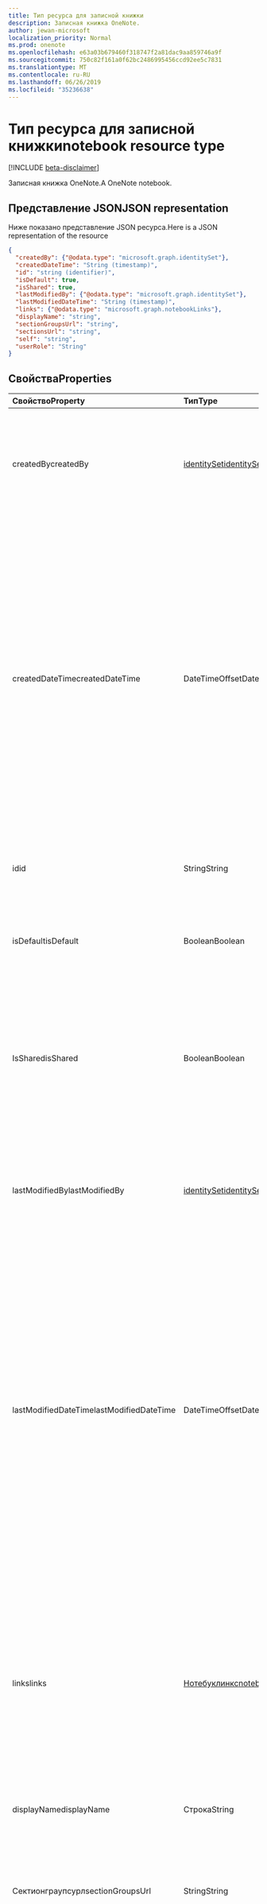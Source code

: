 ```yaml
---
title: Тип ресурса для записной книжки
description: Записная книжка OneNote.
author: jewan-microsoft
localization_priority: Normal
ms.prod: onenote
ms.openlocfilehash: e63a03b679460f318747f2a81dac9aa859746a9f
ms.sourcegitcommit: 750c82f161a0f62bc2486995456ccd92ee5c7831
ms.translationtype: MT
ms.contentlocale: ru-RU
ms.lasthandoff: 06/26/2019
ms.locfileid: "35236638"
---
```

# <a name="notebook-resource-type"></a><span data-ttu-id="26210-103">Тип ресурса для записной книжки</span><span class="sxs-lookup"><span data-stu-id="26210-103">notebook resource type</span></span>

[!INCLUDE [beta-disclaimer](../../includes/beta-disclaimer.md)]

<span data-ttu-id="26210-104">Записная книжка OneNote.</span><span class="sxs-lookup"><span data-stu-id="26210-104">A OneNote notebook.</span></span>

## <a name="json-representation"></a><span data-ttu-id="26210-105">Представление JSON</span><span class="sxs-lookup"><span data-stu-id="26210-105">JSON representation</span></span>

<span data-ttu-id="26210-106">Ниже показано представление JSON ресурса.</span><span class="sxs-lookup"><span data-stu-id="26210-106">Here is a JSON representation of the resource</span></span>

<!-- {
  "blockType": "resource",
  "keyProperty":"id",
  "optionalProperties": [
    "sectionGroups",
    "sections"
  ],
  "@odata.type": "microsoft.graph.notebook"
}-->

```json
{
  "createdBy": {"@odata.type": "microsoft.graph.identitySet"},
  "createdDateTime": "String (timestamp)",
  "id": "string (identifier)",
  "isDefault": true,
  "isShared": true,
  "lastModifiedBy": {"@odata.type": "microsoft.graph.identitySet"},
  "lastModifiedDateTime": "String (timestamp)",
  "links": {"@odata.type": "microsoft.graph.notebookLinks"},
  "displayName": "string",
  "sectionGroupsUrl": "string",
  "sectionsUrl": "string",
  "self": "string",
  "userRole": "String"
}

```
## <a name="properties"></a><span data-ttu-id="26210-107">Свойства</span><span class="sxs-lookup"><span data-stu-id="26210-107">Properties</span></span>
| <span data-ttu-id="26210-108">Свойство</span><span class="sxs-lookup"><span data-stu-id="26210-108">Property</span></span>     | <span data-ttu-id="26210-109">Тип</span><span class="sxs-lookup"><span data-stu-id="26210-109">Type</span></span>   |<span data-ttu-id="26210-110">Описание</span><span class="sxs-lookup"><span data-stu-id="26210-110">Description</span></span>|
|:---------------|:--------|:----------|
|<span data-ttu-id="26210-111">createdBy</span><span class="sxs-lookup"><span data-stu-id="26210-111">createdBy</span></span>|[<span data-ttu-id="26210-112">identitySet</span><span class="sxs-lookup"><span data-stu-id="26210-112">identitySet</span></span>](identityset.md)|<span data-ttu-id="26210-p101">Идентификатор пользователя, устройства или приложения, создавшего элемент. Только для чтения.</span><span class="sxs-lookup"><span data-stu-id="26210-p101">Identity of the user, device, and application which created the item. Read-only.</span></span>|
|<span data-ttu-id="26210-115">createdDateTime</span><span class="sxs-lookup"><span data-stu-id="26210-115">createdDateTime</span></span>|<span data-ttu-id="26210-116">DateTimeOffset</span><span class="sxs-lookup"><span data-stu-id="26210-116">DateTimeOffset</span></span>|<span data-ttu-id="26210-117">Дата и время создания записной книжки.</span><span class="sxs-lookup"><span data-stu-id="26210-117">The date and time when the notebook was created.</span></span> <span data-ttu-id="26210-118">Метка времени представляет сведения о времени и дате с использованием формата ISO 8601 (всегда используется формат UTC).</span><span class="sxs-lookup"><span data-stu-id="26210-118">The timestamp represents date and time information using ISO 8601 format and is always in UTC time.</span></span> <span data-ttu-id="26210-119">Например, значение полуночи 1 января 2014 г. в формате UTC выглядит так: `'2014-01-01T00:00:00Z'`.</span><span class="sxs-lookup"><span data-stu-id="26210-119">For example, midnight UTC on Jan 1, 2014 would look like this: `'2014-01-01T00:00:00Z'`.</span></span> <span data-ttu-id="26210-120">Только для чтения.</span><span class="sxs-lookup"><span data-stu-id="26210-120">Read-only.</span></span>|
|<span data-ttu-id="26210-121">id</span><span class="sxs-lookup"><span data-stu-id="26210-121">id</span></span>|<span data-ttu-id="26210-122">String</span><span class="sxs-lookup"><span data-stu-id="26210-122">String</span></span>|<span data-ttu-id="26210-123">Уникальный идентификатор записной книжки.</span><span class="sxs-lookup"><span data-stu-id="26210-123">The unique identifier of the notebook.</span></span> <span data-ttu-id="26210-124">Только для чтения.</span><span class="sxs-lookup"><span data-stu-id="26210-124">Read-only.</span></span>|
|<span data-ttu-id="26210-125">isDefault</span><span class="sxs-lookup"><span data-stu-id="26210-125">isDefault</span></span>|<span data-ttu-id="26210-126">Boolean</span><span class="sxs-lookup"><span data-stu-id="26210-126">Boolean</span></span>|<span data-ttu-id="26210-127">Указывает, является ли Записная книжка пользователя по умолчанию.</span><span class="sxs-lookup"><span data-stu-id="26210-127">Indicates whether this is the user's default notebook.</span></span> <span data-ttu-id="26210-128">Только для чтения.</span><span class="sxs-lookup"><span data-stu-id="26210-128">Read-only.</span></span>|
|<span data-ttu-id="26210-129">IsShared</span><span class="sxs-lookup"><span data-stu-id="26210-129">isShared</span></span>|<span data-ttu-id="26210-130">Boolean</span><span class="sxs-lookup"><span data-stu-id="26210-130">Boolean</span></span>|<span data-ttu-id="26210-131">Указывает, является ли записная книжка общей.</span><span class="sxs-lookup"><span data-stu-id="26210-131">Indicates whether the notebook is shared.</span></span> <span data-ttu-id="26210-132">Если да, ее содержимое, кроме владельца, могут видеть другие люди.</span><span class="sxs-lookup"><span data-stu-id="26210-132">If true, the contents of the notebook can be seen by people other than the owner.</span></span> <span data-ttu-id="26210-133">Только для чтения.</span><span class="sxs-lookup"><span data-stu-id="26210-133">Read-only.</span></span>|
|<span data-ttu-id="26210-134">lastModifiedBy</span><span class="sxs-lookup"><span data-stu-id="26210-134">lastModifiedBy</span></span>|[<span data-ttu-id="26210-135">identitySet</span><span class="sxs-lookup"><span data-stu-id="26210-135">identitySet</span></span>](identityset.md)|<span data-ttu-id="26210-p106">Идентификатор пользователя, устройства или приложения, создавшего элемент. Только для чтения.</span><span class="sxs-lookup"><span data-stu-id="26210-p106">Identity of the user, device, and application which created the item. Read-only.</span></span>|
|<span data-ttu-id="26210-138">lastModifiedDateTime</span><span class="sxs-lookup"><span data-stu-id="26210-138">lastModifiedDateTime</span></span>|<span data-ttu-id="26210-139">DateTimeOffset</span><span class="sxs-lookup"><span data-stu-id="26210-139">DateTimeOffset</span></span>|<span data-ttu-id="26210-140">Дата и время последнего изменения записной книжки.</span><span class="sxs-lookup"><span data-stu-id="26210-140">The date and time when the notebook was last modified.</span></span> <span data-ttu-id="26210-141">Метка времени представляет сведения о времени и дате с использованием формата ISO 8601 (всегда используется формат UTC).</span><span class="sxs-lookup"><span data-stu-id="26210-141">The timestamp represents date and time information using ISO 8601 format and is always in UTC time.</span></span> <span data-ttu-id="26210-142">Например, значение полуночи 1 января 2014 г. в формате UTC выглядит так: `'2014-01-01T00:00:00Z'`.</span><span class="sxs-lookup"><span data-stu-id="26210-142">For example, midnight UTC on Jan 1, 2014 would look like this: `'2014-01-01T00:00:00Z'`.</span></span> <span data-ttu-id="26210-143">Только для чтения.</span><span class="sxs-lookup"><span data-stu-id="26210-143">Read-only.</span></span>|
|<span data-ttu-id="26210-144">links</span><span class="sxs-lookup"><span data-stu-id="26210-144">links</span></span>|[<span data-ttu-id="26210-145">Нотебуклинкс</span><span class="sxs-lookup"><span data-stu-id="26210-145">notebookLinks</span></span>](notebooklinks.md)|<span data-ttu-id="26210-146">Ссылки для открытия записной книжки.</span><span class="sxs-lookup"><span data-stu-id="26210-146">Links for opening the notebook.</span></span> <span data-ttu-id="26210-147">`oneNoteClientURL` Ссылка открывает записную книжку в собственном клиенте OneNote, если она установлена.</span><span class="sxs-lookup"><span data-stu-id="26210-147">The `oneNoteClientURL` link opens the notebook in the OneNote native client if it's installed.</span></span> <span data-ttu-id="26210-148">`oneNoteWebURL` Ссылка открывает записную книжку в OneNote в Интернете.</span><span class="sxs-lookup"><span data-stu-id="26210-148">The `oneNoteWebURL` link opens the notebook in OneNote on the web.</span></span>|
|<span data-ttu-id="26210-149">displayName</span><span class="sxs-lookup"><span data-stu-id="26210-149">displayName</span></span>|<span data-ttu-id="26210-150">Строка</span><span class="sxs-lookup"><span data-stu-id="26210-150">String</span></span>|<span data-ttu-id="26210-151">Имя записной книжки.</span><span class="sxs-lookup"><span data-stu-id="26210-151">The name of the notebook.</span></span>|
|<span data-ttu-id="26210-152">Сектионграупсурл</span><span class="sxs-lookup"><span data-stu-id="26210-152">sectionGroupsUrl</span></span>|<span data-ttu-id="26210-153">String</span><span class="sxs-lookup"><span data-stu-id="26210-153">String</span></span>|<span data-ttu-id="26210-154">URL-адрес для `sectionGroups` свойства навигации, который возвращает все группы разделов в записной книжке.</span><span class="sxs-lookup"><span data-stu-id="26210-154">The URL for the `sectionGroups` navigation property, which returns all the section groups in the notebook.</span></span> <span data-ttu-id="26210-155">Только для чтения.</span><span class="sxs-lookup"><span data-stu-id="26210-155">Read-only.</span></span>|
|<span data-ttu-id="26210-156">Сектионсурл</span><span class="sxs-lookup"><span data-stu-id="26210-156">sectionsUrl</span></span>|<span data-ttu-id="26210-157">String</span><span class="sxs-lookup"><span data-stu-id="26210-157">String</span></span>|<span data-ttu-id="26210-158">URL-адрес для `sections` свойства навигации, который возвращает все разделы записной книжки.</span><span class="sxs-lookup"><span data-stu-id="26210-158">The URL for the `sections` navigation property, which returns all the sections in the notebook.</span></span> <span data-ttu-id="26210-159">Только для чтения.</span><span class="sxs-lookup"><span data-stu-id="26210-159">Read-only.</span></span>|
|<span data-ttu-id="26210-160">Self</span><span class="sxs-lookup"><span data-stu-id="26210-160">self</span></span>|<span data-ttu-id="26210-161">String</span><span class="sxs-lookup"><span data-stu-id="26210-161">String</span></span>|<span data-ttu-id="26210-162">Конечная точка, где можно получить сведения о записной книжке.</span><span class="sxs-lookup"><span data-stu-id="26210-162">The endpoint where you can get details about the notebook.</span></span> <span data-ttu-id="26210-163">Только для чтения.</span><span class="sxs-lookup"><span data-stu-id="26210-163">Read-only.</span></span>|
|<span data-ttu-id="26210-164">userRole</span><span class="sxs-lookup"><span data-stu-id="26210-164">userRole</span></span>|<span data-ttu-id="26210-165">String</span><span class="sxs-lookup"><span data-stu-id="26210-165">String</span></span>|<span data-ttu-id="26210-166">Возможные значения: `Owner`, `Contributor`, `Reader`, `None`.</span><span class="sxs-lookup"><span data-stu-id="26210-166">Possible values are: `Owner`, `Contributor`, `Reader`, `None`.</span></span> <span data-ttu-id="26210-167">Owner — это доступ к записной книжке на уровне владельца.</span><span class="sxs-lookup"><span data-stu-id="26210-167">Owner represents owner-level access to the notebook.</span></span> <span data-ttu-id="26210-168">Участник представляет доступ к записной книжке для чтения и записи.</span><span class="sxs-lookup"><span data-stu-id="26210-168">Contributor represents read/write access to the notebook.</span></span> <span data-ttu-id="26210-169">Читатель предоставляет доступ только для чтения к записной книжке.</span><span class="sxs-lookup"><span data-stu-id="26210-169">Reader represents read-only access to the notebook.</span></span> <span data-ttu-id="26210-170">Только для чтения.</span><span class="sxs-lookup"><span data-stu-id="26210-170">Read-only.</span></span>|

## <a name="relationships"></a><span data-ttu-id="26210-171">Отношения</span><span class="sxs-lookup"><span data-stu-id="26210-171">Relationships</span></span>
| <span data-ttu-id="26210-172">Отношение</span><span class="sxs-lookup"><span data-stu-id="26210-172">Relationship</span></span> | <span data-ttu-id="26210-173">Тип</span><span class="sxs-lookup"><span data-stu-id="26210-173">Type</span></span>   |<span data-ttu-id="26210-174">Описание</span><span class="sxs-lookup"><span data-stu-id="26210-174">Description</span></span>|
|:---------------|:--------|:----------|
|<span data-ttu-id="26210-175">sectionGroups</span><span class="sxs-lookup"><span data-stu-id="26210-175">sectionGroups</span></span>|<span data-ttu-id="26210-176">Коллекция [sectionGroup](sectiongroup.md)</span><span class="sxs-lookup"><span data-stu-id="26210-176">[sectionGroup](sectiongroup.md) collection</span></span>|<span data-ttu-id="26210-177">Группы разделов в записной книжке.</span><span class="sxs-lookup"><span data-stu-id="26210-177">The section groups in the notebook.</span></span> <span data-ttu-id="26210-178">Только для чтения.</span><span class="sxs-lookup"><span data-stu-id="26210-178">Read-only.</span></span> <span data-ttu-id="26210-179">Допускает значение null.</span><span class="sxs-lookup"><span data-stu-id="26210-179">Nullable.</span></span>|
|<span data-ttu-id="26210-180">sections</span><span class="sxs-lookup"><span data-stu-id="26210-180">sections</span></span>|<span data-ttu-id="26210-181">Коллекция [оненотесектион](onenotesection.md)</span><span class="sxs-lookup"><span data-stu-id="26210-181">[onenoteSection](onenotesection.md) collection</span></span>|<span data-ttu-id="26210-182">Разделы записной книжки.</span><span class="sxs-lookup"><span data-stu-id="26210-182">The sections in the notebook.</span></span> <span data-ttu-id="26210-183">Только для чтения.</span><span class="sxs-lookup"><span data-stu-id="26210-183">Read-only.</span></span> <span data-ttu-id="26210-184">Допускается значение null.</span><span class="sxs-lookup"><span data-stu-id="26210-184">Nullable.</span></span>|

## <a name="methods"></a><span data-ttu-id="26210-185">Методы</span><span class="sxs-lookup"><span data-stu-id="26210-185">Methods</span></span>

| <span data-ttu-id="26210-186">Метод</span><span class="sxs-lookup"><span data-stu-id="26210-186">Method</span></span>           | <span data-ttu-id="26210-187">Возвращаемый тип</span><span class="sxs-lookup"><span data-stu-id="26210-187">Return Type</span></span>    |<span data-ttu-id="26210-188">Описание</span><span class="sxs-lookup"><span data-stu-id="26210-188">Description</span></span>|
|:---------------|:--------|:----------|
|[<span data-ttu-id="26210-189">Вывод записной книжки</span><span class="sxs-lookup"><span data-stu-id="26210-189">Get notebook</span></span>](../api/notebook-get.md) | [<span data-ttu-id="26210-190">записной книжки</span><span class="sxs-lookup"><span data-stu-id="26210-190">notebook</span></span>](notebook.md) |<span data-ttu-id="26210-191">Прочитайте свойства и связи записной книжки.</span><span class="sxs-lookup"><span data-stu-id="26210-191">Read the properties and relationships of the notebook.</span></span>|
|[<span data-ttu-id="26210-192">getRecentNotebooks</span><span class="sxs-lookup"><span data-stu-id="26210-192">getRecentNotebooks</span></span>](../api/notebook-getrecentnotebooks.md) | <span data-ttu-id="26210-193">Коллекция [recentNotebook](recentnotebook.md)</span><span class="sxs-lookup"><span data-stu-id="26210-193">[recentNotebook](recentnotebook.md) collection</span></span> | <span data-ttu-id="26210-194">Получите коллекцию записных книжек, которые недавно открывал пользователь.</span><span class="sxs-lookup"><span data-stu-id="26210-194">Get a collection of the most recently accessed notebooks for the user.</span></span> |
|[<span data-ttu-id="26210-195">Жетнотебукфромвебурл</span><span class="sxs-lookup"><span data-stu-id="26210-195">getNotebookFromWebUrl</span></span>](../api/notebook-getnotebookfromweburl.md) | [<span data-ttu-id="26210-196">записной книжки</span><span class="sxs-lookup"><span data-stu-id="26210-196">notebook</span></span>](notebook.md) | <span data-ttu-id="26210-197">Получение свойств и связей объекта записной книжки с помощью URL-пути.</span><span class="sxs-lookup"><span data-stu-id="26210-197">Retrieve the properties and relationships of a notebook object using its URL path.</span></span> |
|[<span data-ttu-id="26210-198">Создание группы разделов</span><span class="sxs-lookup"><span data-stu-id="26210-198">Create section group</span></span>](../api/notebook-post-sectiongroups.md) |[<span data-ttu-id="26210-199">sectionGroup</span><span class="sxs-lookup"><span data-stu-id="26210-199">sectionGroup</span></span>](sectiongroup.md)| <span data-ttu-id="26210-200">Создание группы разделов путем отправки в коллекцию sectionGroups в указанной записной книжке.</span><span class="sxs-lookup"><span data-stu-id="26210-200">Create a section group by posting to the sectionGroups collection in the specified notebook.</span></span>|
|[<span data-ttu-id="26210-201">Перечисление групп разделов</span><span class="sxs-lookup"><span data-stu-id="26210-201">List section groups</span></span>](../api/notebook-list-sectiongroups.md) |<span data-ttu-id="26210-202">Коллекция [sectionGroup](sectiongroup.md)</span><span class="sxs-lookup"><span data-stu-id="26210-202">[sectionGroup](sectiongroup.md) collection</span></span>| <span data-ttu-id="26210-203">Получение коллекции групп разделов в указанной записной книжке.</span><span class="sxs-lookup"><span data-stu-id="26210-203">Get a collection of section groups in the specified notebook.</span></span>|
|[<span data-ttu-id="26210-204">Создание раздела</span><span class="sxs-lookup"><span data-stu-id="26210-204">Create section</span></span>](../api/notebook-post-sections.md) |[<span data-ttu-id="26210-205">Оненотесектион</span><span class="sxs-lookup"><span data-stu-id="26210-205">onenoteSection</span></span>](onenotesection.md)| <span data-ttu-id="26210-206">Создание раздела путем публикации в коллекции разделов в указанной записной книжке.</span><span class="sxs-lookup"><span data-stu-id="26210-206">Create a section by posting to the sections collection in the specified notebook.</span></span>|
|[<span data-ttu-id="26210-207">Перечисление разделов</span><span class="sxs-lookup"><span data-stu-id="26210-207">List sections</span></span>](../api/notebook-list-sections.md) |<span data-ttu-id="26210-208">Коллекция [оненотесектион](onenotesection.md)</span><span class="sxs-lookup"><span data-stu-id="26210-208">[onenoteSection](onenotesection.md) collection</span></span>| <span data-ttu-id="26210-209">Получение коллекции разделов в указанной записной книжке.</span><span class="sxs-lookup"><span data-stu-id="26210-209">Get a collection of sections in the specified notebook.</span></span>|
|[<span data-ttu-id="26210-210">Включеныcopynotebook</span><span class="sxs-lookup"><span data-stu-id="26210-210">copyNotebook</span></span>](../api/notebook-copynotebook.md)| <span data-ttu-id="26210-211">Нет</span><span class="sxs-lookup"><span data-stu-id="26210-211">None</span></span> | <span data-ttu-id="26210-212">Копирует записную книжку.</span><span class="sxs-lookup"><span data-stu-id="26210-212">Copies a notebook.</span></span>|

<!-- uuid: 8fcb5dbc-d5aa-4681-8e31-b001d5168d79
2015-10-25 14:57:30 UTC -->
<!--
{
  "type": "#page.annotation",
  "description": "notebook resource",
  "keywords": "",
  "section": "documentation",
  "tocPath": "",
  "suppressions": []
}
-->
